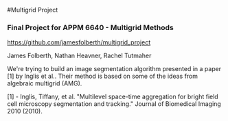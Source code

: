 #Multigrid Project
### Final Project for APPM 6640 - Multigrid Methods
https://github.com/jamesfolberth/multigrid_project

James Folberth, Nathan Heavner, Rachel Tutmaher

We're trying to build an image segmentation algorithm presented in a paper [1] by Inglis et al..  Their method is based on some of the ideas from algebraic multigrid (AMG).

[1] - Inglis, Tiffany, et al. "Multilevel space-time aggregation for bright field cell microscopy segmentation and tracking." Journal of Biomedical Imaging 2010 (2010).

